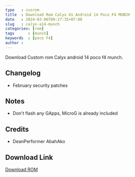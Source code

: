 ```yaml
---
type   : cusrom
title  : Download Rom Calyx Os Android 14 Poco F4 MUNCH
date   : 2024-03-06T09:17:35+07:00
slug   : calyx-a14-munch
categories: [rom]
tags      : [munch]
keywords  : [poco F4]
author : 
---
```


Download Custom rom Calyx android 14 poco f4 munch.

## Changelog
- February security patches

## Notes
- Don't flash any GApps, MicroG is already included

## Credits
- DeanPerformer AbahAko

## Download Link
[Download ROM](https://sourceforge.net/projects/afterlife-projects/files/release/beryllium/AfterLife-V6.0-Greedy-OFFICIAL-beryllium-20240224-CoreGApps.zip/download)

